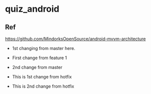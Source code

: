 # quiz_android

## Ref
https://github.com/MindorksOpenSource/android-mvvm-architecture

- 1st changing from master here.
- First change from feature 1

- 2nd change from master
- This is 1st change from hotfix
- This is 2nd change from hotfix
